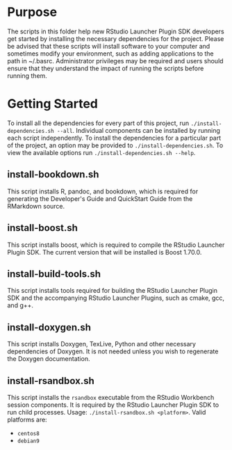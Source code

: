 # Purpose

The scripts in this folder help new RStudio Launcher Plugin SDK developers get started by installing the necessary dependencies for the project. 
Please be advised that these scripts will install software to your computer and sometimes modify your environment, such as adding applications to the path in ~/.basrc. 
Administrator privileges may be required and users should ensure that they understand the impact of running the scripts before running them.

# Getting Started

To install all the dependencies for every part of this project, run `./install-dependencies.sh
--all`. Individual components can be installed by running each script independently. To install the 
dependencies for a particular part of the project, an option may be provided to 
`./install-dependencies.sh`. To view the available options run `./install-dependencies.sh --help`.

## install-bookdown.sh

This script installs R, pandoc, and bookdown, which is required for generating the Developer's
 Guide and QuickStart Guide from the RMarkdown source.

## install-boost.sh

This script installs boost, which is required to compile the RStudio Launcher Plugin SDK. The 
current version that will be installed is Boost 1.70.0.

## install-build-tools.sh

This script installs tools required for building the RStudio Launcher Plugin SDK and the 
accompanying RStudio Launcher Plugins, such as cmake, gcc, and g++.

## install-doxygen.sh

This script installs Doxygen, TexLive, Python and other necessary dependencies of Doxygen. It is
not needed unless you wish to regenerate the Doxygen documentation.

## install-rsandbox.sh

This script installs the `rsandbox` executable from the RStudio Workbench session components. It is
required by the RStudio Launcher Plugin SDK to run child processes. Usage: 
`./install-rsandbox.sh <platform>`. Valid platforms are:
* `centos8`
* `debian9`
